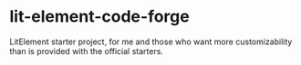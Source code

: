 # lit-element-code-forge
LitElement starter project, for me and those who want more customizability than is provided with the official starters.
